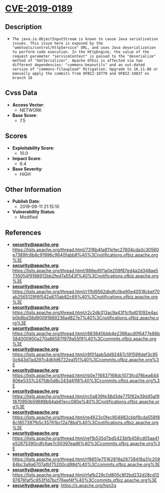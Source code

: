 
# [CVE-2019-0189](https://cve.mitre.org/cgi-bin/cvename.cgi?name=CVE-2019-0189)

## Description

- `The java.io.ObjectInputStream is known to cause Java serialisation issues. This issue here is exposed by the "webtools/control/httpService" URL, and uses Java deserialization to perform code execution. In the HttpEngine, the value of the request parameter "serviceContext" is passed to the "deserialize" method of "XmlSerializer". Apache Ofbiz is affected via two different dependencies: "commons-beanutils" and an out-dated version of "commons-fileupload" Mitigation: Upgrade to 16.11.06 or manually apply the commits from OFBIZ-10770 and OFBIZ-10837 on branch 16`

## Cvss Data

- **Access Vector**:
  - NETWORK
- **Base Score**:
  - 7.5

## Scores

- **Exploitability Score**:
  - 10.0
- **Impact Score**:
  - 6.4
- **Base Severity**:
  - HIGH

## Other Information

- **Publish Date**:
  - 2019-09-11 21:15:10
- **Vulnerability Status**:
  - Modified

## References

- **security@apache.org**: https://lists.apache.org/thread.html/7316b4fa811e1ec27604cda3c30560e7389fc6b8c91996c9640fabb8%40%3Cnotifications.ofbiz.apache.org%3E
- **security@apache.org**: https://lists.apache.org/thread.html/986ed5f1a0e209f87ed4a2d348ae5735054f9188912bb2fed7a5543f%40%3Cnotifications.ofbiz.apache.org%3E
- **security@apache.org**: https://lists.apache.org/thread.html/r11fd9562dbdfc0be95e40518cbef70ab2565129f6f542a870ab82c69%40%3Cnotifications.ofbiz.apache.org%3E
- **security@apache.org**: https://lists.apache.org/thread.html/r2c2db313ac9a43f1cfbd01092e4acb0b8bd38d90091889236ad827e7%40%3Cnotifications.ofbiz.apache.org%3E
- **security@apache.org**: https://lists.apache.org/thread.html/r883840bbb4e2366acd0f6477e86b584000900a270a86587f979a55f9%40%3Ccommits.ofbiz.apache.org%3E
- **security@apache.org**: https://lists.apache.org/thread.html/r8f01aab5dd92487c191599def3c950c643d7ad297c4db1d6722ea151%40%3Ccommits.ofbiz.apache.org%3E
- **security@apache.org**: https://lists.apache.org/thread.html/rb0e716837168dc1073fcd76bea644806e5337c247fdb5d8c243d41f8%40%3Ccommits.ofbiz.apache.org%3E
- **security@apache.org**: https://lists.apache.org/thread.html/rc0a839fe38d3de775f62e39d45af91870950b59688b64ab61ecc080e%40%3Cnotifications.ofbiz.apache.org%3E
- **security@apache.org**: https://lists.apache.org/thread.html/re4623c0fec904882cbbf8cda558f88c1857397fb5c35761bc12a78bd%40%3Cnotifications.ofbiz.apache.org%3E
- **security@apache.org**: https://lists.apache.org/thread.html/ref1b535d7bd5423bfb456cd05aa41e52875390cdfc6ae7c50397ead6%40%3Ccommits.ofbiz.apache.org%3E
- **security@apache.org**: https://lists.apache.org/thread.html/rf8651e75162819a267384f8a31c20884bc3a9a6707afbf75200cd98d%40%3Ccommits.ofbiz.apache.org%3E
- **security@apache.org**: https://lists.apache.org/thread.html/rfafb229c0d805c8f2bd232d28cd1297876faf5c953f1d7bcf76eef4f%40%3Ccommits.ofbiz.apache.org%3E
- **security@apache.org**: https://s.apache.org/hsn2g
